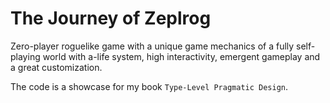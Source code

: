 # The Journey of Zeplrog

Zero-player roguelike game with a unique game mechanics
of a fully self-playing world with a-life system, high interactivity,
emergent gameplay and a great customization.

The code is a showcase for my book `Type-Level Pragmatic Design`.
